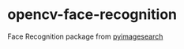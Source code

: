 # opencv-face-recognition
Face Recognition package from [pyimagesearch](https://www.pyimagesearch.com/2018/09/24/opencv-face-recognition/)
